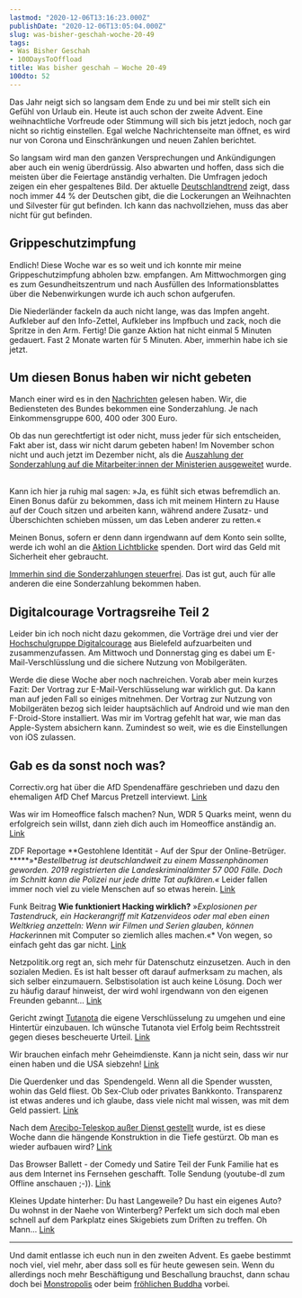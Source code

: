 ```yaml
---
lastmod: "2020-12-06T13:16:23.000Z"
publishDate: "2020-12-06T13:05:04.000Z"
slug: was-bisher-geschah-woche-20-49
tags:
- Was Bisher Geschah
- 100DaysToOffload
title: Was bisher geschah – Woche 20-49
100dto: 52
---
```


Das Jahr neigt sich so langsam dem Ende zu und bei mir stellt sich ein Gefühl von Urlaub ein. Heute ist auch schon der zweite Advent. Eine weihnachtliche Vorfreude oder Stimmung will sich bis jetzt jedoch, noch gar nicht so richtig einstellen. Egal welche Nachrichtenseite man öffnet, es wird nur von Corona und Einschränkungen und neuen Zahlen berichtet. 

So langsam wird man den ganzen Versprechungen und Ankündigungen aber auch ein wenig überdrüssig. Also abwarten und hoffen, dass sich die meisten über die Feiertage anständig verhalten. Die Umfragen jedoch zeigen ein eher gespaltenes Bild. Der aktuelle [Deutschlandtrend](https://www.tagesschau.de/inland/deutschlandtrend/index.html) zeigt, dass noch immer 44 % der Deutschen gibt, die die Lockerungen an Weihnachten und Silvester für gut befinden. Ich kann das nachvollziehen, muss das aber nicht für gut befinden.

## Grippeschutzimpfung

Endlich! Diese Woche war es so weit und ich konnte mir meine Grippeschutzimpfung abholen bzw. empfangen. Am Mittwochmorgen ging es zum Gesundheitszentrum und nach Ausfüllen des Informationsblattes über die Nebenwirkungen wurde ich auch schon aufgerufen. 

Die Niederländer fackeln da auch nicht lange, was das Impfen angeht. Aufkleber auf den Info-Zettel, Aufkleber ins Impfbuch und zack, noch die Spritze in den Arm. Fertig! Die ganze Aktion hat nicht einmal 5 Minuten gedauert. Fast 2 Monate warten für 5 Minuten. Aber, immerhin habe ich sie jetzt. 

## Um diesen Bonus haben wir nicht gebeten

Manch einer wird es in den [Nachrichten](https://www.bundeswehr-journal.de/2020/corona-sonderzahlung-auch-fuer-soldaten-und-bundesbeamte/) gelesen haben. Wir, die Bediensteten des Bundes bekommen eine Sonderzahlung. Je nach Einkommensgruppe 600, 400 oder 300 Euro. 

Ob das nun gerechtfertigt ist oder nicht, muss jeder für sich entscheiden, Fakt aber ist, dass wir nicht darum gebeten haben! Im November schon nicht und auch jetzt im Dezember nicht, als die [Auszahlung der Sonderzahlung auf die Mitarbeiter:innen der Ministerien ausgeweitet](https://www.stern.de/politik/deutschland/bericht--bundestag-zahlt-tausenden-mitarbeitern-von-abgeordneten-corona-bonus-9516916.html) wurde.  

Kann ich hier ja ruhig mal sagen: »Ja, es fühlt sich etwas befremdlich an. Einen Bonus dafür zu bekommen, dass ich mit meinem Hintern zu Hause auf der Couch sitzen und arbeiten kann, während andere Zusatz- und Überschichten schieben müssen, um das Leben anderer zu retten.«

Meinen Bonus, sofern er denn dann irgendwann auf dem Konto sein sollte, werde ich wohl an die [Aktion Lichtblicke](https://lichtblicke.de/) spenden. Dort wird das Geld mit Sicherheit eher gebraucht.

[Immerhin sind die Sonderzahlungen steuerfrei](https://www.bundesfinanzministerium.de/Content/DE/Pressemitteilungen/Finanzpolitik/2020/04/2020-04-03-GPM-Bonuszahlungen.html). Das ist gut, auch für alle anderen die eine Sonderzahlung bekommen haben. 

## Digitalcourage Vortragsreihe Teil 2

Leider bin ich noch nicht dazu gekommen, die Vorträge drei und vier der [Hochschulgruppe Digitalcourage](https://digitalcourage.de/hochschulgruppe-bielefeld) aus Bielefeld aufzuarbeiten und zusammenzufassen. Am Mittwoch und Donnerstag ging es dabei um E-Mail-Verschlüsslung und die sichere Nutzung von Mobilgeräten.

Werde die diese Woche aber noch nachreichen. Vorab aber mein kurzes Fazit: Der Vortrag zur E-Mail-Verschlüsselung war wirklich gut. Da kann man auf jeden Fall so einiges mitnehmen. Der Vortrag zur Nutzung von Mobilgeräten bezog sich leider hauptsächlich auf Android und wie man den F-Droid-Store installiert. Was mir im Vortrag gefehlt hat war, wie man das Apple-System absichern kann. Zumindest so weit, wie es die Einstellungen von iOS zulassen.

## Gab es da sonst noch was?

Correctiv.org hat über die AfD Spendenaffäre geschrieben und dazu den ehemaligen AfD Chef Marcus Pretzell interviewt. [Link](/frontal-21-afd-spendenaffare/)

Was wir im Homeoffice falsch machen? Nun, WDR 5 Quarks meint, wenn du erfolgreich sein willst, dann zieh dich auch im Homeoffice anständig an. [Link](https://www1.wdr.de/mediathek/audio/wdr5/quarks/hintergrund/audio-die-groessten-fehler-im-homeoffice-100.html)

ZDF Reportage **Gestohlene Identität - Auf der Spur der Online-Betrüger. *****»**Bestellbetrug ist deutschlandweit zu einem Massenphänomen geworden. 2019 registrierten die Landeskriminalämter 57 000 Fälle. Doch im Schnitt kann die Polizei nur jede dritte Tat aufklären.«* Leider fallen immer noch viel zu viele Menschen auf so etwas herein. [Link](https://www.zdf.de/dokumentation/zdfzoom/zdfzoom-gestohlene-identitaet---auf-der-spur-der-online-betrueger-100.html)

Funk Beitrag **Wie funktioniert Hacking wirklich?** »*Explosionen per Tastendruck, ein Hackerangriff mit Katzenvideos oder mal eben einen Weltkrieg anzetteln: Wenn wir Filmen und Serien glauben, können Hacker*innen mit Computer so ziemlich alles machen.«* Von wegen, so einfach geht das gar nicht. [Link](https://www.funk.net/channel/somanytabs-12189/so-funktioniert-hacking-wirklich-serien-vs-realitaet-1721043)

Netzpolitik.org regt an, sich mehr für Datenschutz einzusetzen. Auch in den sozialen Medien. Es ist halt besser oft darauf aufmerksam zu machen, als sich selber einzumauern. Selbstisolation ist auch keine Lösung. Doch wer zu häufig darauf hinweist, der wird wohl irgendwann von den eigenen Freunden gebannt... [Link](https://netzpolitik.org/2020/datenscham-org-sind-unverschluesselte-mails-die-neuen-suv/)

Gericht zwingt [Tutanota](https://tutanota.com) die eigene Verschlüsselung zu umgehen und eine Hintertür einzubauen. Ich wünsche Tutanota viel Erfolg beim Rechtsstreit gegen dieses bescheuerte Urteil. [Link](https://www.heise.de/news/Gericht-zwingt-Mailprovider-Tutanota-zu-Ueberwachungsfunktion-4972460.html)

Wir brauchen einfach mehr Geheimdienste. Kann ja nicht sein, dass wir nur einen haben und die USA siebzehn! [Link](https://blog.fefe.de/?ts=a1366e46)

Die Querdenker und das  Spendengeld. Wenn all die Spender wussten, wohin das Geld fliest. Ob Sex-Club oder privates Bankkonto. Transparenz ist etwas anderes und ich glaube, dass viele nicht mal wissen, was mit dem Geld passiert. [Link](https://netzpolitik.org/2020/pandemie-leugner-die-spur-des-geldes/)

Nach dem [Arecibo-Teleskop außer Dienst gestellt](https://www.heise.de/news/Nicht-zu-reparieren-Arecibo-Teleskop-wird-ausser-Dienst-genommen-4966218.html?wt_mc=rss.red.ho.ho.rdf.beitrag.beitrag) wurde, ist es diese Woche dann die hängende Konstruktion in die Tiefe gestürzt. Ob man es wieder aufbauen wird? [Link](https://www.sciencenews.org/article/arecibo-telescope-collapse-loss-big-deal-astronomy-video)

Das Browser Ballett - der Comedy und Satire Teil der Funk Familie hat es aus dem Internet ins Fernsehen geschafft. Tolle Sendung (youtube-dl zum Offline anschauen ;-)). [Link](https://www.ardmediathek.de/daserste/video/comedy-und-satire-im-ersten/browser-ballett-oder-frische-satire/das-erste/Y3JpZDovL2Rhc2Vyc3RlLmRlL2NvbWVkeVNhdGlyZS81YTcyNzEwMS05OGFiLTRhNjctYmY1Zi05MzIxNzJhM2FjZjg/)

Kleines Update hinterher: Du hast Langeweile? Du hast ein eigenes Auto? Du wohnst in der Naehe von Winterberg? Perfekt um sich doch mal eben schnell auf dem Parkplatz eines Skigebiets zum Driften zu treffen. Oh Mann... [Link](https://www.sauerlandkurier.de/nordrhein-westfalen/winterberg-skigebiet-driften-autofahrer-sauerland-schleudern-bremberg-kappe-pisten-polizei-90122633.html)

---

Und damit entlasse ich euch nun in den zweiten Advent. Es gaebe bestimmt noch viel, viel mehr, aber dass soll es für heute gewesen sein. Wenn du allerdings noch mehr Beschäftigung und Beschallung brauchst, dann schau doch bei [Monstropolis](https://monstropolis.wordpress.com/) oder beim [fröhlichen Buddha](https://happybuddha1975.de/) vorbei.
